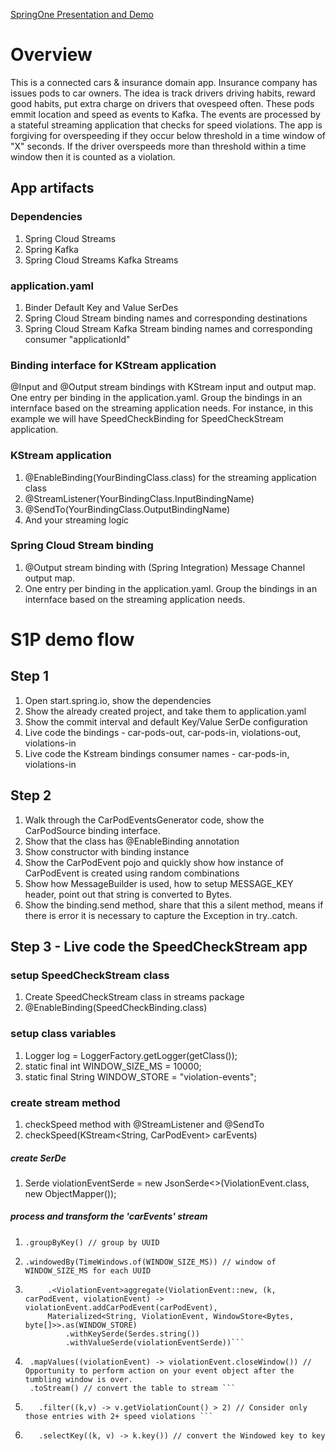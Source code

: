 [SpringOne Presentation and Demo
](https://www.youtube.com/watch?v=7Faly8jORIw&list=PL16rr9IgrTw4zhadCC2pkjBcTkl_jJyA7&index=2)

# Overview
This is a connected cars & insurance domain app.
Insurance company has issues pods to car owners. 
The idea is track drivers driving habits, reward good habits, put extra charge on drivers that ovespeed often. 
These pods emmit location and speed as events to Kafka. 
The events are processed by a stateful streaming application that checks for speed violations.
The app is forgiving for overspeeding if they occur below threshold in a time window of "X" seconds. 
If the driver overspeeds more than threshold within a time window then it is counted as a violation.

## App artifacts 

### Dependencies
1. Spring Cloud Streams
1. Spring Kafka
1. Spring Cloud Streams Kafka Streams

### application.yaml
1. Binder Default Key and Value SerDes
1. Spring Cloud Stream binding names and corresponding destinations 
1. Spring Cloud Stream Kafka Stream binding names and corresponding consumer "applicationId"

### Binding interface for KStream application
@Input and @Output stream bindings with KStream input and output map. 
One entry per binding in the application.yaml.
Group the bindings in an internface based on the streaming application needs. 
For instance, in this example we will have SpeedCheckBinding for SpeedCheckStream application. 

### KStream application
1. @EnableBinding(YourBindingClass.class) for the streaming application class
1. @StreamListener(YourBindingClass.InputBindingName)
1. @SendTo(YourBindingClass.OutputBindingName)
1. And your streaming logic  

### Spring Cloud Stream binding
1. @Output stream binding with (Spring Integration) Message Channel output map. 
1. One entry per binding in the application.yaml.
Group the bindings in an internface based on the streaming application needs. 


# S1P demo flow
## Step 1
1. Open start.spring.io, show the dependencies
2. Show the already created project, and take them to application.yaml
3. Show the commit interval and default Key/Value SerDe configuration
4. Live code the bindings - car-pods-out, car-pods-in, violations-out, violations-in
5. Live code the Kstream bindings consumer names - car-pods-in, violations-in

## Step 2
1. Walk through the CarPodEventsGenerator code, show the CarPodSource binding interface. 
1. Show that the class has @EnableBinding annotation
1. Show constructor with binding instance
1. Show the CarPodEvent pojo and quickly show how instance of CarPodEvent is created using random combinations
1. Show how MessageBuilder is used, how to setup MESSAGE_KEY header, point out that string is converted to Bytes. 
1. Show the binding.send method, share that this a silent method, means if there is error it is necessary to capture the Exception in try..catch.

## Step 3 - Live code the SpeedCheckStream app
### setup SpeedCheckStream class
1. Create SpeedCheckStream class in streams package
1. @EnableBinding(SpeedCheckBinding.class)

### setup class variables
1. Logger log = LoggerFactory.getLogger(getClass());
1. static final int WINDOW_SIZE_MS = 10000;
1. static final String WINDOW_STORE = "violation-events";

### create stream method 
1. checkSpeed method with @StreamListener and @SendTo 
2. checkSpeed(KStream<String, CarPodEvent> carEvents)
##### create SerDe
1. Serde<ViolationEvent> violationEventSerde = new JsonSerde<>(ViolationEvent.class, new ObjectMapper());
##### process and transform the 'carEvents' stream
1. ```.groupByKey() // group by UUID```

1. ```.windowedBy(TimeWindows.of(WINDOW_SIZE_MS)) // window of WINDOW_SIZE_MS for each UUID```

1. ```
		.<ViolationEvent>aggregate(ViolationEvent::new, (k, carPodEvent, violationEvent) -> violationEvent.addCarPodEvent(carPodEvent),
		Materialized<String, ViolationEvent, WindowStore<Bytes, byte[]>>.as(WINDOW_STORE)
			.withKeySerde(Serdes.string())
			.withValueSerde(violationEventSerde))```

1. ```
    .mapValues((violationEvent) -> violationEvent.closeWindow()) // Opportunity to perform action on your event object after the tumbling window is over.
    .toStream() // convert the table to stream ```

1. ```
	  .filter((k,v) -> v.getViolationCount() > 2) // Consider only those entries with 2+ speed violations ``` 
1. ```
      .selectKey((k, v) -> k.key()) // convert the Windowed key to key
      ```






